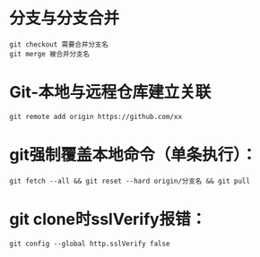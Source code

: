 # 分支与分支合并

    git checkout 需要合并分支名
    git merge 被合并分支名

# Git-本地与远程仓库建立关联

    git remote add origin https://github.com/xx

# git强制覆盖本地命令（单条执行）：

    git fetch --all && git reset --hard origin/分支名 && git pull
    
# git clone时sslVerify报错： 

    git config --global http.sslVerify false